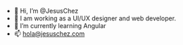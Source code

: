- 👋 Hi, I’m @JesusChez
- 👀 I am working as a UI/UX designer and web developer.
- 🌱 I’m currently learning Angular
- 📫 hola@jesuschez.com
